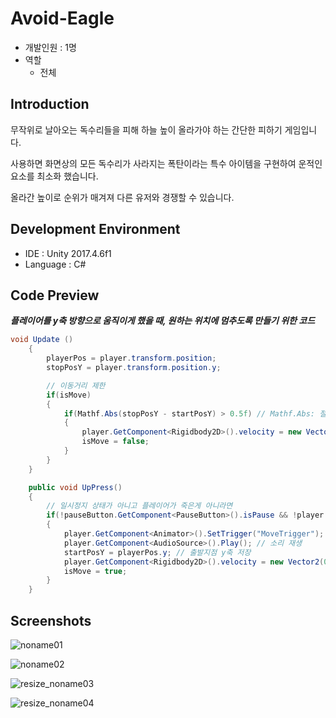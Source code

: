 # Avoid-Eagle
- 개발인원 : 1명
- 역할
  - 전체
  
## Introduction
무작위로 날아오는 독수리들을 피해 하늘 높이 올라가야 하는 간단한 피하기 게임입니다. 

사용하면 화면상의 모든 독수리가 사라지는 폭탄이라는 특수 아이템을 구현하여 운적인 요소를 최소화 했습니다. 

올라간 높이로 순위가 매겨져 다른 유저와 경쟁할 수 있습니다.

## Development Environment
- IDE : Unity 2017.4.6f1
- Language : C#

## Code Preview
***플레이어를 y축 방향으로 움직이게 했을 때, 원하는 위치에 멈추도록 만들기 위한 코드***
```C#
void Update () 
	{
		playerPos = player.transform.position;
		stopPosY = player.transform.position.y;	

		// 이동거리 제한
		if(isMove)
		{
			if(Mathf.Abs(stopPosY - startPosY) > 0.5f) // Mathf.Abs: 절댓값 반환
			{
				player.GetComponent<Rigidbody2D>().velocity = new Vector2(0, 0); // 정지	
				isMove = false;
			}
		}						
	}

	public void UpPress()
	{
		// 일시정지 상태가 아니고 플레이어가 죽은게 아니라면
		if(!pauseButton.GetComponent<PauseButton>().isPause && !player.GetComponent<PlayerController>().isDead)
		{			
			player.GetComponent<Animator>().SetTrigger("MoveTrigger"); // 애니메이션 재생	
			player.GetComponent<AudioSource>().Play(); // 소리 재생
			startPosY = playerPos.y; // 출발지점 y축 저장
			player.GetComponent<Rigidbody2D>().velocity = new Vector2(0, 10); // y축 방향으로 속도 증가		
			isMove = true;	
		}			
	}
```

## Screenshots
![noname01](https://user-images.githubusercontent.com/45503931/56436872-581a6300-6318-11e9-93fe-dc5faa74b1ff.png)

![noname02](https://user-images.githubusercontent.com/45503931/56436873-581a6300-6318-11e9-9cf7-38b635601f86.png)

![resize_noname03](https://user-images.githubusercontent.com/45503931/56436868-5781cc80-6318-11e9-9f4a-8b4b65c6c3ac.png)

![resize_noname04](https://user-images.githubusercontent.com/45503931/56436870-581a6300-6318-11e9-89f8-1d0591f501f2.png)
